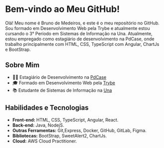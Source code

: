 # Bem-vindo ao Meu GitHub!

Olá! Meu nome é Bruno de Medeiros, e este é o meu repositório no GitHub. Sou formado em Desenvolvimento Web pela Trybe e atualmente estou cursando o 3° Período em Sistemas de Informação na Una. Atualmente, estou empregado como estagiário de desenvolvimento na PdCase, onde trabalho principalmente com HTML, CSS, TypeScript com Angular, ChartJs e BootStrap.

## Sobre Mim

- 👨‍💻 Estagiário de Desenvolvimento na [PdCase](https://www.pdcase.com/index.html)
- 🎓 Formado em Desenvolvimento Web pela [Trybe](https://www.betrybe.com/)
- 📚 Estudante de Sistemas de Informação na [Una](https://www.una.br/)

## Habilidades e Tecnologias

- **Front-end:** HTML, CSS, TypeScript, Angular, React.
- **Back-end:** Java, NodejS.
- **Outras Ferramentas:** Git,Express, Docker, GitHub, GitLab, Figma.
- **Bibliotecas:** BootStrap, SweetAlert2, ChartJs.
- **Cloud:** AWS Cloud Practitioner. 
